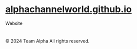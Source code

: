 # [alphachannelworld.github.io](alphachannelworld.github.io)
Website

#
© 2024 Team Alpha All rights reserved.
